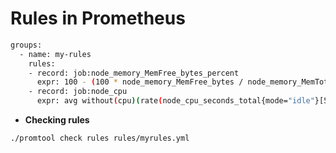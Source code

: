 # Rules in Prometheus

```bash
groups:
  - name: my-rules
    rules:
    - record: job:node_memory_MemFree_bytes_percent
      expr: 100 - (100 * node_memory_MemFree_bytes / node_memory_MemTotal_bytes)
    - record: job:node_cpu
      expr: avg without(cpu)(rate(node_cpu_seconds_total{mode="idle"}[5m]))
```

- **Checking rules**

```shell
./promtool check rules rules/myrules.yml
```
